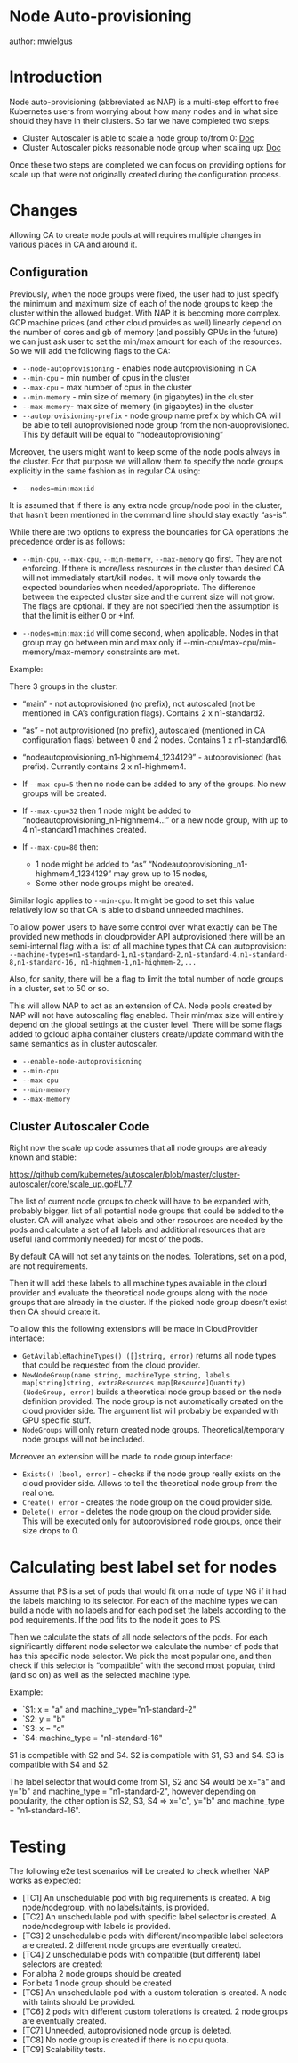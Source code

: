 # Node Auto-provisioning 
author: mwielgus

# Introduction

Node auto-provisioning (abbreviated as NAP) is a multi-step effort to free Kubernetes users from worrying about how many nodes and in what size should they have in their clusters. So far we have completed two steps:

* Cluster Autoscaler is able to scale a node group to/from 0: [Doc](./min_at_zero_gcp.md)
* Cluster Autoscaler picks reasonable node group when scaling up: [Doc](./pricing.md)

Once these two steps are completed we can focus on providing options for scale up that were not originally created during
the configuration process.

# Changes
Allowing CA to create node pools at will requires multiple changes in various places in CA and around it.

## Configuration 

Previously, when the node groups were fixed, the user had to just specify the minimum and maximum size of each of the node groups to keep the cluster within the allowed budget. With NAP it is becoming more complex. GCP machine prices (and other cloud provides as well) linearly depend on the number of cores and gb of memory (and possibly GPUs in the future) we can just ask user to set the min/max amount for each of the resources. So we will add the following flags to the CA:
* `--node-autoprovisioning` - enables node autoprovisioning in CA
* `--min-cpu` - min number of cpus in the cluster
* `--max-cpu` - max number of cpus in the cluster
* `--min-memory` - min size of memory (in gigabytes) in the cluster
* `--max-memory`- max size of memory (in gigabytes) in the cluster
* `--autoprovisioning-prefix` - node group name prefix by which CA will be able to tell autoprovisioned node group from the non-auoprovisioned. This by default will be equal to “nodeautoprovisioning”

Moreover, the users might want to keep some of the node pools always in the cluster. For that purpose we will allow them to specify the node groups explicitly in the same fashion as in regular CA using:

* `--nodes=min:max:id`

It is assumed that if there is any extra node group/node pool in the cluster, that hasn’t been mentioned in the command line should stay exactly “as-is”. 

While there are two options to express the boundaries for CA operations the precedence order is as follows:

* `--min-cpu`, `--max-cpu`, `--min-memory`, `--max-memory` go first. They are not enforcing. If there is more/less resources in the cluster than desired CA will not immediately start/kill nodes. It will move only towards the expected boundaries when needed/appropriate. The difference between the expected cluster size and the current size will not grow. The flags are optional. If they are not specified then the assumption is that the limit is either 0 or +Inf.

* `--nodes=min:max:id` will come second, when applicable. Nodes in that group may go between min and max only if --min-cpu/max-cpu/min-memory/max-memory constraints are met. 

Example:

There 3 groups in the cluster:

* “main” - not autoprovisioned (no prefix), not autoscaled (not be mentioned in CA’s configuration flags). Contains 2 x n1-standard2.  
* “as” - not autprovisioned  (no prefix), autoscaled (mentioned in CA configuration flags) between 0 and 2 nodes. Contains 1 x n1-standard16.
* “nodeautoprovisioning_n1-highmem4_1234129” - autoprovisioned (has prefix). Currently contains 2 x n1-highmem4. 

* If `--max-cpu=5` then no node can be added to any of the groups. No new groups will be created.
* If `--max-cpu=32` then 1 node might be added to “nodeautoprovisioning_n1-highmem4...” or a new node group, with up to 4 n1-standard1 machines created.
* If `--max-cpu=80` then:
   * 1 node might be added to “as”
     “Nodeautoprovisioning_n1-highmem4_1234129” may grow up to 15 nodes,
   * Some other node groups might be created. 

Similar logic applies to `--min-cpu`. It might be good to set this value relatively low so that CA is able to disband unneeded machines.

To allow power users to have some control over what exactly can be The provided new methods in cloudprovider API autprovisioned there will be an semi-internal flag with a list of all machine types that CA can autoprovision: 
`--machine-types=n1-standard-1,n1-standard-2,n1-standard-4,n1-standard-8,n1-standard-16, n1-highmem-1,n1-highmem-2,...`

Also, for sanity, there will be a flag to limit the total number of node groups in a cluster, set to 50 or so.

This will allow NAP to act as an extension of CA. Node pools created by NAP will not have autoscaling flag enabled. Their min/max size will entirely depend on the global settings at the cluster level. There will be some flags added to gcloud alpha container clusters create/update command with the same semantics as in cluster autoscaler.

* `--enable-node-autoprovisioning`
* `--min-cpu`
* `--max-cpu`
* `--min-memory`
* `--max-memory`

## Cluster Autoscaler Code

Right now the scale up code assumes that all node groups are already known and stable:

https://github.com/kubernetes/autoscaler/blob/master/cluster-autoscaler/core/scale_up.go#L77

The list of current node groups to check will have to be expanded with, probably bigger, list of all potential node groups that could be added to the cluster. CA will analyze what labels and other resources are needed by the pods and calculate a set of all labels and additional resources that are useful (and commonly needed) for most of the pods. 

By default CA will not set any taints on the nodes. Tolerations, set on a pod, are not requirements. 

Then it will add these labels to all machine types available in the cloud provider and evaluate the theoretical node groups along with the node groups that are already in the cluster. If the picked node group doesn’t exist then CA should create it.

To allow this the following extensions will be made in CloudProvider interface:

 * `GetAvilableMachineTypes() ([]string, error)` returns all node types that could be requested from the cloud provider.
 * `NewNodeGroup(name string, machineType string, labels map[string]string, extraResources map[Resource]Quantity) (NodeGroup, error)` builds a theoretical node group based on the node definition provided. The node group is not automatically created on the cloud provider side. The argument list will probably be expanded with GPU specific stuff.
 * `NodeGroups` will only return created node groups. Theoretical/temporary node groups will not be included.

Moreover an extension will be made to node group interface:

 * `Exists() (bool, error)` - checks if the node group really exists on the cloud provider side. Allows to tell the theoretical node group from the real one.
 * `Create() error` - creates the node group on the cloud provider side. 
 * `Delete() error` - deletes the node group on the cloud provider side. This will be executed only for autoprovisioned node groups, once their size drops to 0.

# Calculating best label set for nodes

Assume that PS is a set of pods that would fit on a node of type NG if it had the labels matching to its selector. For each of the machine types we can build a node with no labels and for each pod set the labels according to the pod requirements. If the pod fits to the node it goes to PS. 

Then we calculate the stats of all node selectors of the pods. For each significantly different node selector we calculate the number of pods that has this specific node selector. We pick the most popular one, and then check if this selector is “compatible” with the second most popular, third (and so on) as well as the selected machine type. 

Example:

 * `S1: x = "a" and machine_type="n1-standard-2"
 * `S2: y = "b"
 * `S3: x = "c"
 * `S4: machine_type = "n1-standard-16"

S1 is compatible with S2 and S4. S2 is compatible with S1, S3 and S4. S3 is compatible with S4 and S2.

The label selector that would come from S1, S2 and S4 would be x="a" and y="b" and machine_type = "n1-standard-2", however
depending on popularity, the other option is S2, S3, S4 => x="c", y="b" and machine_type = "n1-standard-16".

# Testing 

The following e2e test scenarios will be created to check whether NAP works as expected:

 * [TC1] An unschedulable pod with big requirements is created. A big node/nodegroup, with no labels/taints, is provided.
 * [TC2] An unschedulable pod with specific label selector is created. A node/nodegroup  with labels is provided.
 * [TC3] 2 unschedulable pods with different/incompatible label selectors are created. 2 different node groups are eventually created.
 * [TC4] 2 unschedulable pods with compatible (but different) label selectors are created:
  * For alpha 2 node groups should be created
  * For beta 1 node group should be created
 * [TC5] An unschedulable pod with a custom toleration is created. A node with taints should be provided.
 * [TC6] 2 pods with different custom tolerations is created. 2 node groups are eventually created.
 * [TC7] Unneeded, autoprovisioned node group is deleted.
 * [TC8] No node group is created if there is no cpu quota.
 * [TC9] Scalability tests.
